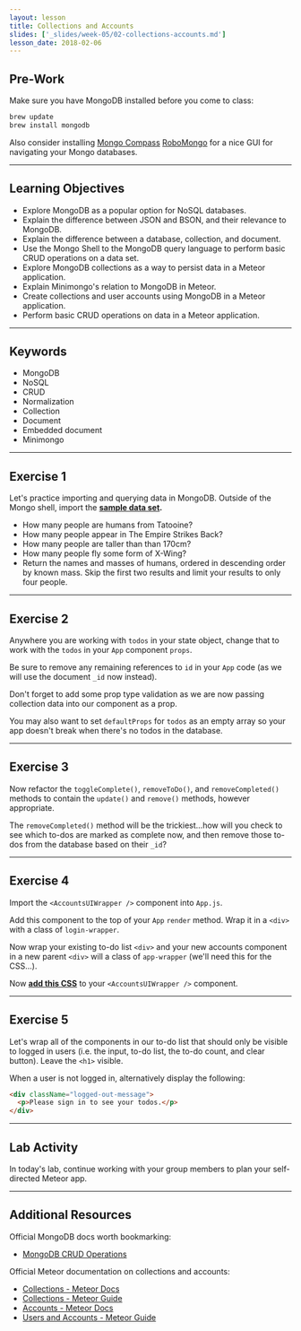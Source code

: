 ```yaml
---
layout: lesson
title: Collections and Accounts
slides: ['_slides/week-05/02-collections-accounts.md']
lesson_date: 2018-02-06
---
```


## Pre-Work

Make sure you have MongoDB installed before you come to class:

```bash
brew update
brew install mongodb
```

Also consider installing [Mongo Compass](https://www.mongodb.com/download-center#compass) [RoboMongo](https://robomongo.org/) for a nice GUI for navigating your Mongo databases.

---

## Learning Objectives

* Explore MongoDB as a popular option for NoSQL databases.
* Explain the difference between JSON and BSON, and their relevance to MongoDB.
* Explain the difference between a database, collection, and document.
* Use the Mongo Shell to the MongoDB query language to perform basic CRUD operations on a data set.
* Explore MongoDB collections as a way to persist data in a Meteor application.
* Explain Minimongo's relation to MongoDB in Meteor.
* Create collections and user accounts using MongoDB in a Meteor application.
* Perform basic CRUD operations on data in a Meteor application.

---

## Keywords

* MongoDB
* NoSQL
* CRUD
* Normalization
* Collection
* Document
* Embedded document
* Minimongo

---

## Exercise 1

Let's practice importing and querying data in MongoDB. Outside of the Mongo shell, import the **[sample data set](/public//exercises/people.json).**

* How many people are humans from Tatooine?
* How many people appear in The Empire Strikes Back?
* How many people are taller than than 170cm?
* How many people fly some form of X-Wing?
* Return the names and masses of humans, ordered in descending order by known mass. Skip the first two results and limit your results to only four people.

---

## Exercise 2

Anywhere you are working with `todos` in your state object, change that to work with the `todos` in your `App` component `props`.

Be sure to remove any remaining references to `id` in your `App` code (as we will use the document `_id` now instead).

Don't forget to add some prop type validation as we are now passing collection data into our component as a prop.

You may also want to set `defaultProps` for `todos` as an empty array so your app doesn't break when there's no todos in the database.

---

## Exercise 3

Now refactor the `toggleComplete()`, `removeToDo()`, and `removeCompleted()` methods to contain the `update()` and `remove()` methods, however appropriate.

The `removeCompleted()` method will be the trickiest...how will you check to see which to-dos are marked as complete now, and then remove those to-dos from the database based on their `_id`?

---

## Exercise 4

Import the `<AccountsUIWrapper />` component into `App.js`.

Add this component to the top of your `App` `render` method. Wrap it in a `<div>` with a class of `login-wrapper`.

Now wrap your existing to-do list `<div>` and your new accounts component in a new parent `<div>` will a class of `app-wrapper` (we'll need this for the CSS...).

Now **[add this CSS](https://gist.github.com/mandiwise/29e4be3fbb737b883042ce7c92a87176)** to your `<AccountsUIWrapper />` component.

---

## Exercise 5

Let's wrap all of the components in our to-do list that should only be visible to logged in users (i.e. the input, to-do list, the to-do count, and clear button). Leave the `<h1>` visible.

When a user is not logged in, alternatively display the following:

```html
<div className="logged-out-message">
  <p>Please sign in to see your todos.</p>
</div>
```

---

## Lab Activity

In today's lab, continue working with your group members to plan your self-directed Meteor app.

---

## Additional Resources

Official MongoDB docs worth bookmarking:

* [MongoDB CRUD Operations](https://docs.mongodb.com/manual/crud/#write-operations-overview)

Official Meteor documentation on collections and accounts:

* [Collections - Meteor Docs](https://docs.meteor.com/api/collections.html)
* [Collections - Meteor Guide](http://guide.meteor.com/collections.html)
* [Accounts - Meteor Docs](https://docs.meteor.com/api/accounts.html)
* [Users and Accounts - Meteor Guide](https://guide.meteor.com/accounts.html)
